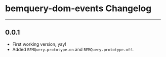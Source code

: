 # bemquery-dom-events Changelog

---

## 0.0.1

* First working version, yay!
* Added `BEMQuery.prototype.on` and `BEMQuery.prototype.off`.
